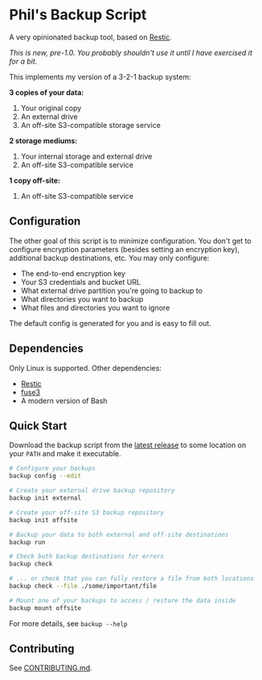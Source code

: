 # Phil's Backup Script

A very opinionated backup tool, based on [Restic](https://restic.net/).

_This is new, pre-1.0. You probably shouldn't use it until I have exercised it for a bit._

This implements my version of a 3-2-1 backup system:

**3 copies of your data:**

1. Your original copy
2. An external drive
3. An off-site S3-compatible storage service

**2 storage mediums:**

1. Your internal storage and external drive
2. An off-site S3-compatible service

**1 copy off-site:**

1. An off-site S3-compatible service

## Configuration

The other goal of this script is to minimize configuration. You don't get to configure encryption
parameters (besides setting an encryption key), additional backup destinations, etc. You may only
configure:

* The end-to-end encryption key
* Your S3 credentials and bucket URL
* What external drive partition you're going to backup to
* What directories you want to backup
* What files and directories you want to ignore

The default config is generated for you and is easy to fill out.

## Dependencies

Only Linux is supported. Other dependencies:

* [Restic](https://github.com/restic/restic/)
* [fuse3](https://packages.debian.org/bookworm/fuse3)
* A modern version of Bash

## Quick Start

Download the backup script from the [latest release](https://github.com/pcrockett/backup/releases/latest)
to some location on your `PATH` and make it executable.

```bash
# Configure your backups
backup config --edit

# Create your external drive backup repository
backup init external

# Create your off-site S3 backup repository
backup init offsite

# Backup your data to both external and off-site destinations
backup run

# Check both backup destinations for errors
backup check

# ... or check that you can fully restore a file from both locations
backup check --file ./some/important/file

# Mount one of your backups to access / restore the data inside
backup mount offsite
```

For more details, see `backup --help`

## Contributing

See [CONTRIBUTING.md](CONTRIBUTING.md).
